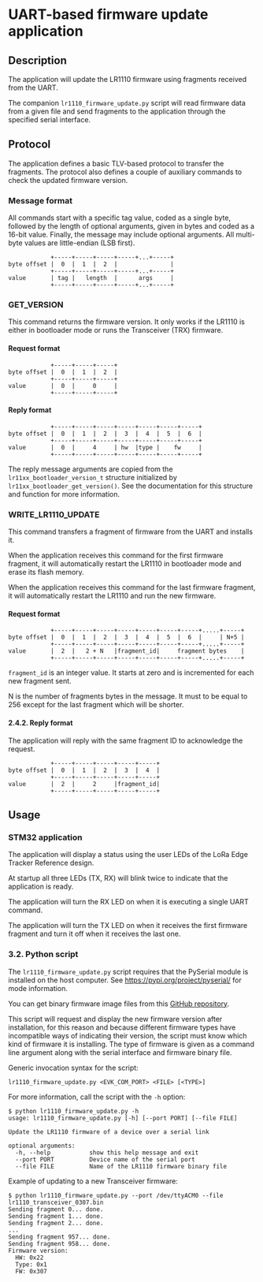 # UART-based firmware update application 

## Description

The application will update the LR1110 firmware using fragments received from the UART.

The companion `lr1110_firmware_update.py` script will read firmware data from a given file and send fragments to the application through the specified serial interface.

## Protocol

The application defines a basic TLV-based protocol to transfer the fragments. The protocol also defines a couple of auxiliary commands to check the updated firmware version.

### Message format

All commands start with a specific tag value, coded as a single byte, followed by the length of optional arguments, given in bytes and coded as a 16-bit value. Finally, the message may include optional arguments. All multi-byte values are little-endian (LSB first).

```
            +-----+-----+-----+-----+...+-----+
byte offset |  0  |  1  |  2  |               |
            +-----+-----+-----+-----+...+-----+
value       | tag |   length  |      args     |
            +-----+-----+-----+-----+...+-----+
```

### GET_VERSION

This command returns the firmware version. It only works if the LR1110 is either in bootloader mode or runs the Transceiver (TRX) firmware.

#### Request format

```
            +-----+-----+-----+
byte offset |  0  |  1  |  2  |
            +-----+-----+-----+
value       |  0  |     0     |
            +-----+-----+-----+
```

#### Reply format

```
            +-----+-----+-----+-----+-----+-----+-----+
byte offset |  0  |  1  |  2  |  3  |  4  |  5  |  6  |
            +-----+-----+-----+-----+-----+-----+-----+
value       |  0  |     4     | hw  |type |    fw     |
            +-----+-----+-----+-----+-----+-----+-----+
```

The reply message arguments are copied from the `lr11xx_bootloader_version_t` structure initialized by `lr11xx_bootloader_get_version()`. See the documentation for this structure and function for more information.

### WRITE_LR1110_UPDATE

This command transfers a fragment of firmware from the UART and installs it.

When the application receives this command for the first firmware fragment, it will automatically restart the LR1110 in bootloader mode and erase its flash memory.

When the application receives this command for the last firmware fragment, it will automatically restart the LR1110 and run the new firmware.

#### Request format

```
            +-----+-----+-----+-----+-----+-----+-----+.....+-----+
byte offset |  0  |  1  |  2  |  3  |  4  |  5  |  6  |     | N+5 |
            +-----+-----+-----+-----+-----+-----+-----+.....+-----+
value       |  2  |   2 + N   |fragment_id|     fragment bytes    |
            +-----+-----+-----+-----+-----+-----+-----+.....+-----+
```

`fragment_id` is an integer value. It starts at zero and is incremented for each new fragment sent.

N is the number of fragments bytes in the message. It must to be equal to 256 except for the last fragment which will be shorter.

#### 2.4.2. Reply format

The application will reply with the same fragment ID to acknowledge the request.

```
            +-----+-----+-----+-----+-----+
byte offset |  0  |  1  |  2  |  3  |  4  |
            +-----+-----+-----+-----+-----+
value       |  2  |     2     |fragment_id|
            +-----+-----+-----+-----+-----+
```

## Usage

### STM32 application

The application will display a status using the user LEDs of the LoRa Edge Tracker Reference design.

At startup all three LEDs (TX, RX) will blink twice to indicate that the application is ready.

The application will turn the RX LED on when it is executing a single UART command.

The application will turn the TX LED on when it receives the first firmware fragment and turn it off when it receives the last one.

### 3.2. Python script

The `lr1110_firmware_update.py` script requires that the PySerial module is installed on the host computer. See https://pypi.org/project/pyserial/ for mode information.

You can get binary firmware image files from this [GitHub repository](https://github.com/Lora-net/radio_firmware_images/tree/master/lr1110).

This script will request and display the new firmware version after installation, for this reason and because different firmware types have incompatible ways of indicating their version, the script must know which kind of firmware it is installing. The type of firmware is given as a command line argument along with the serial interface and firmware binary file.

Generic invocation syntax for the script:

```
lr1110_firmware_update.py <EVK_COM_PORT> <FILE> [<TYPE>]
```

For more information, call the script with the `-h` option:

```
$ python lr1110_firmware_update.py -h
usage: lr1110_firmware_update.py [-h] [--port PORT] [--file FILE]
                     
Update the LR1110 firmware of a device over a serial link

optional arguments:
  -h, --help           show this help message and exit
  --port PORT          Device name of the serial port
  --file FILE          Name of the LR1110 firmware binary file
```

Example of updating to a new Transceiver firmware:

```
$ python lr1110_firmware_update.py --port /dev/ttyACM0 --file lr1110_transceiver_0307.bin
Sending fragment 0... done.
Sending fragment 1... done.
Sending fragment 2... done.
...
Sending fragment 957... done.
Sending fragment 958... done.
Firmware version:
  HW: 0x22
  Type: 0x1
  FW: 0x307
```
